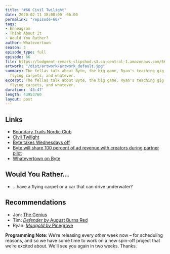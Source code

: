 ```yaml
---
title: "#66 Civil Twilight"
date: 2020-02-11 18:00:00 -06:00
permalink: "/episode-66/"
tags:
- Enneagram
- Think About It
- Would You Rather?
author: Whatevertown
season: 3
episode_type: full
episode: 66
file: https://lodgment-remark-slipshod.s3.ca-central-1.amazonaws.com/66.mp3
artwork: "/dist/artwork/artwork_default.jpg"
summary: The fellas talk about Byte, the big game, Ryan's teaching gig, dream cameos,
  flying carpets, and whatever.
excerpt: The fellas talk about Byte, the big game, Ryan's teaching gig, dream cameos,
  flying carpets, and whatever.
duration: '45:47'
length: 43953760
layout: post
---
```


## Links
- [Boundary Trails Nordic Club](https://btncski.wordpress.com/)
- [Civil Twilight](https://youtu.be/H9Ev1KzZby0)
- [Byte takes Wednesdays off](https://twitter.com/bobby/status/1224837864724320257)
- [Byte will share 100 percent of ad revenue with creators during partner pilot](https://www.theverge.com/creators/2020/1/31/21117197/byte-partner-program-monetization-dom-hofmann-vine)
- [Whatevertown on Byte](https://byte.co/whatevertown)

## Would You Rather…
- …have a flying carpet or a car that can drive underwater?

## Recommendations
- Jon: [The Genius](https://trakt.tv/shows/the-genius)
- Tim: [*Defender* by August Burns Red](https://youtu.be/48L67oBBvHQ)
- Ryan: [*Marigold* by Pinegrove](https://open.spotify.com/album/5yAlf6PE6Gu8FQv6AOroMA)

**Programming Note**: We’re releasing every _other_ week now – for scheduling reasons, and so we have some time to work on a new spin-off project that we’re excited about. We'll see you again in two weeks. Thanks.
